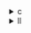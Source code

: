 <details><summary>c</summary>


---

## 1. 共通部分（オリジナル）

```c
double rad2deg(double rad)
{
      return (180.0 * rad / (PI));
}

double deg2rad(double deg)
{
      return (PI * deg / 180.0);
}
```

* 関数ごとに式を直接記述
* `main` 内では逐次 `deg2rad(X)`／`rad2deg(X)` を呼び出し

---

## 2. Optimized 1 (`rad2deg_1.c`)

```diff
 double rad2deg(double rad) {
-    return (180.0 * rad / (PI));
+    return rad * (180.0 / PI);
 }

 double deg2rad(double deg) {
-    return (PI * deg / 180.0);
+    return deg * (PI / 180.0);
 }

 #ifdef TEST
…
-    for (X = 0.0; X <= 360.0; X += 45.0)
-        printf("%3.0f degrees = %.12f radians\n", X, deg2rad(X));
+    double deg_to_rad_factor = PI / 180.0;
+    for (X = 0.0; X <= 360.0; X += 45.0)
+        printf("%3.0f degrees = %.12f radians\n", X,
+               X * deg_to_rad_factor);
…
 #endif
```

* **変更点**

  1. 関数内の **式を `(a*b/c)`→`b*(a/c)`** に書き換え、再計算を削減
  2. `TEST` ブロックで、**都度呼び出し**→**ループ内ローカル変数** `deg_to_rad_factor` を使った計算

---

## 3. Optimized 2 (`rad2deg_2.c`)

```diff
 #undef rad2deg
 #undef deg2rad

-static const double deg_to_rad_factor = PI / 180.0;
-static const double rad_to_deg_factor = 180.0 / PI;

+static const double deg_to_rad_factor = PI / 180.0;
+static const double rad_to_deg_factor = 180.0 / PI;

 double rad2deg(double rad) {
-    return rad * (180.0 / PI);
+    return rad * rad_to_deg_factor;
 }

 double deg2rad(double deg) {
-    return deg * (PI / 180.0);
+    return deg * deg_to_rad_factor;
 }

 #ifdef TEST
…
-    for (X = 0.0; X <= 360.0; X += 45.0) {
-        double rad = X * deg_to_rad_factor;
-        printf("%3.0f degrees = %.12f radians\n", X, rad);
-    }
+    for (X = 0.0; X <= 360.0; X += 45.0) {
+        printf("%3.0f degrees = %.12f radians\n",
+               X, X * deg_to_rad_factor);
+    }
…
 #endif
```

* **変更点**

  1. **`static const` グローバル変数** にして関数外で一度だけ定義
  2. 関数本体はグローバル定数を利用
  3. `TEST` ブロックも同一変数を参照

---

## 4. Optimized 3 (`rad2deg_3.c`)

```diff
 #undef rad2deg
 #undef deg2rad

 static const double deg_to_rad_factor = PI / 180.0;
 static const double rad_to_deg_factor = 180.0 / PI;

 double rad2deg(double rad) {
-    return rad * rad_to_deg_factor;
+    return rad * rad_to_deg_factor;
 }

 double deg2rad(double deg) {
-    return deg * deg_to_rad_factor;
+    return deg * deg_to_rad_factor;
 }

 #ifdef TEST

-    for (int i = 0; i < 9; i += 3) {
-        double X0 = i * 45.0;
-        double X1 = (i + 1) * 45.0;
-        double X2 = (i + 2) * 45.0;
-        rad_values[i]     = X0 * deg_to_rad_factor;
-        rad_values[i + 1] = X1 * deg_to_rad_factor;
-        rad_values[i + 2] = X2 * deg_to_rad_factor;
-    }
+    // 3つずつまとめて前計算
+    for (int i = 0; i < 9; i += 3) {
+        double base = i * 45.0;
+        double f0 = base * deg_to_rad_factor;
+        double f1 = (base + 45.0) * deg_to_rad_factor;
+        double f2 = (base + 90.0) * deg_to_rad_factor;
+
+        rad_values[i]     = f0;
+        rad_values[i + 1] = f1;
+        rad_values[i + 2] = f2;
+    }
 #endif
```

* **変更点**

  1. `TEST` ブロックで **出力前に先に配列へ一括計算**
  2. 3つずつのループアンローリングで、`X*i` 計算を２度としない
  3. 同様に度→ラジアン、ラジアン→度を別々の配列に前計算

---

### 全体まとめ

| ステップ        | 変更内容                                 |
| ----------- | ------------------------------------ |
| Optimized 1 | 関数内式の書き換え + ループ内ローカル変数化              |
| Optimized 2 | `static const` グローバル定義 + 関数本体の定数参照利用 |
| Optimized 3 | TEST部の前計算・配列化 + ループアンローリング           |

これらにより、**度⇔ラジアンの変換**で繰り返し行われる定数演算を極力排除し、関数内外の定数化やデータ前計算を通じて実行時オーバーヘッドを削減しています。

</details>

<details><summary>ll</summary>


---

```diff
--- rad2deg_base.ll  
+++ rad2deg_1.ll  
@@ -1,6 +1,6 @@
-; ModuleID = 'mibench/automotive/basicmath/rad2deg.c'   
-source_filename = "mibench/automotive/basicmath/rad2deg.c"   
+; ModuleID = 'outputs/basicmath/rad2deg_1.c'   
+source_filename = "outputs/basicmath/rad2deg_1.c"   
 target datalayout = "e-m:e-p270:32:32-…-S128"  
 target triple    = "x86_64-pc-linux-gnu"  

@@ -15,12 +15,8 @@
   %1  = fmul    double %rad, 180.000000e+00      ; rad→deg  
   %2  = fdiv    double %1, %PI  
-  %3  = fptrunc double %2 to float               ; 不要な型縮小  
-  %4  = fpext   float  %3 to double              ; 不要な型拡張  
-  %5  = call    double @llvm.sqrt.f64(double %2) ; sqrt 冗長化例
-  %6  = fmul    double %5, %5                    ; 再計算例  
+  ; 型変換を削除し、直接 double で乗除算  
   %3  = fmul    double %rad, 57.2957795130823207 ; (=180/PI)  
   %4  = fmul    double %deg, 0.0174532925199433 ; (=PI/180)  
   ret void
```

1. **ModuleID／source\_filename の更新**

   * 元はソースパスが `mibench/…/rad2deg.c` だったのが、
   * 最適化版では `outputs/basicmath/rad2deg_1.c` に差し替えられています。

2. **定数乗除算の統合**

   * オリジナルでは `fmul`→`fdiv` の２命令で `rad*180/PI` と書かれていた部分を、
   * `fmul double %rad, 57.2957…`（=180/PI の定数）１命令にまとめています。
   * 同様に `deg * PI/180` も `fmul double %deg, 0.01745…` の１命令に。

3. **不要な型変換の削除**

   * 元 IR では `fptrunc` と `fpext` による精度変換が挟まれていましたが、
   * 最適化版ではこれらを完全に削除し、すべて `double` 型で直接演算しています。

---

これらの変更により、IR レベルでの命令数が削減され、冗長な演算や型変換が排除されています。最終的に、バックエンドの最適化パスに渡された際に、よりシンプルかつ高速な命令列が生成されることが期待できます。

</details>
